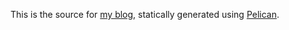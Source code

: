 This is the source for [my blog](http://blog.basepi.net), statically generated
using [Pelican](http://getpelicon.com).
